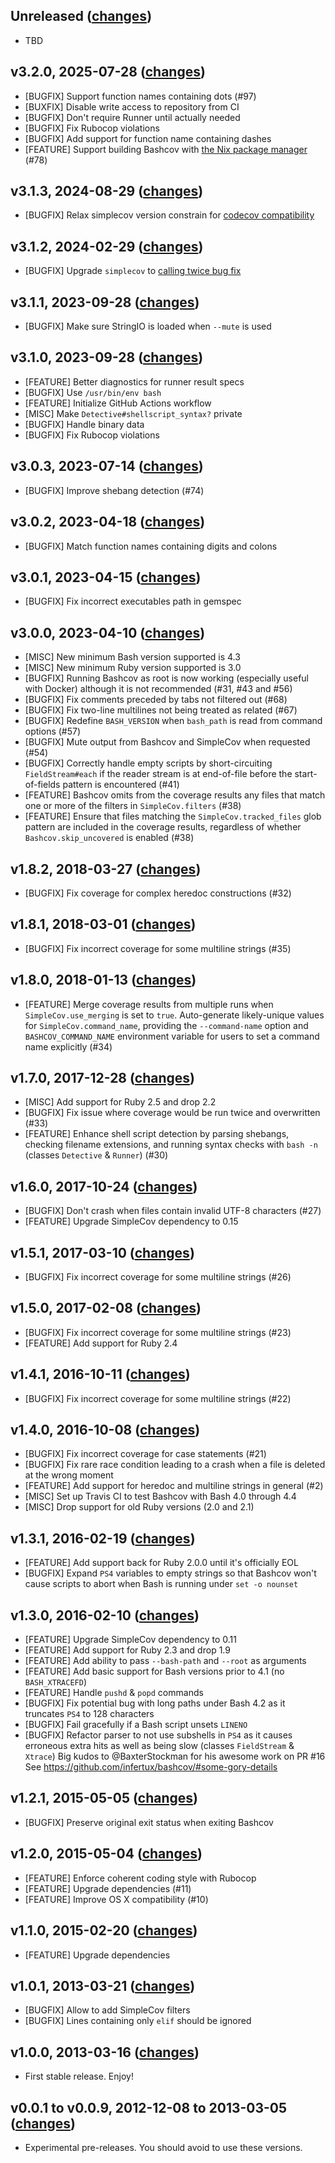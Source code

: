 ## Unreleased ([changes](https://github.com/infertux/bashcov/compare/v3.2.0...master))

  * TBD

## v3.2.0, 2025-07-28 ([changes](https://github.com/infertux/bashcov/compare/v3.1.3...v3.2.0))

  * [BUGFIX]  Support function names containing dots (#97)
  * [BUXFIX]  Disable write access to repository from CI
  * [BUGFIX]  Don't require Runner until actually needed
  * [BUGFIX]  Fix Rubocop violations
  * [BUGFIX]  Add support for function name containing dashes
  * [FEATURE] Support building Bashcov with [the Nix package manager](https://nixos.org) (#78)

## v3.1.3, 2024-08-29 ([changes](https://github.com/infertux/bashcov/compare/v3.1.2...v3.1.3))

  * [BUGFIX]  Relax simplecov version constrain for [codecov compatibility](https://github.com/infertux/bashcov/issues/88)

## v3.1.2, 2024-02-29 ([changes](https://github.com/infertux/bashcov/compare/v3.1.1...v3.1.2))

  * [BUGFIX]  Upgrade `simplecov` to [calling twice bug fix](https://github.com/simplecov-ruby/simplecov/issues/1003)

## v3.1.1, 2023-09-28 ([changes](https://github.com/infertux/bashcov/compare/v3.1.0...v3.1.1))

  * [BUGFIX]  Make sure StringIO is loaded when `--mute` is used

## v3.1.0, 2023-09-28 ([changes](https://github.com/infertux/bashcov/compare/v3.0.3...v3.1.0))

  * [FEATURE] Better diagnostics for runner result specs
  * [BUGFIX]  Use `/usr/bin/env bash`
  * [FEATURE] Initialize GitHub Actions workflow
  * [MISC]    Make `Detective#shellscript_syntax?` private
  * [BUGFIX]  Handle binary data
  * [BUGFIX]  Fix Rubocop violations

## v3.0.3, 2023-07-14 ([changes](https://github.com/infertux/bashcov/compare/v3.0.2...v3.0.3))

  * [BUGFIX]  Improve shebang detection (#74)

## v3.0.2, 2023-04-18 ([changes](https://github.com/infertux/bashcov/compare/v3.0.1...v3.0.2))

  * [BUGFIX]  Match function names containing digits and colons

## v3.0.1, 2023-04-15 ([changes](https://github.com/infertux/bashcov/compare/v3.0.0...v3.0.1))

  * [BUGFIX]  Fix incorrect executables path in gemspec

## v3.0.0, 2023-04-10 ([changes](https://github.com/infertux/bashcov/compare/v1.8.2...v3.0.0))

  * [MISC]    New minimum Bash version supported is 4.3
  * [MISC]    New minimum Ruby version supported is 3.0
  * [BUGFIX]  Running Bashcov as root is now working (especially useful with Docker) although it is not recommended (#31, #43 and #56)
  * [BUGFIX]  Fix comments preceded by tabs not filtered out (#68)
  * [BUGFIX]  Fix two-line multilines not being treated as related (#67)
  * [BUGFIX]  Redefine `BASH_VERSION` when `bash_path` is read from command options (#57)
  * [BUGFIX]  Mute output from Bashcov and SimpleCov when requested (#54)
  * [BUGFIX]  Correctly handle empty scripts by short-circuiting
              `FieldStream#each` if the reader stream is at end-of-file before
              the start-of-fields pattern is encountered (#41)
  * [FEATURE] Bashcov omits from the coverage results any files that match one
              or more of the filters in `SimpleCov.filters` (#38)
  * [FEATURE] Ensure that files matching the `SimpleCov.tracked_files` glob
              pattern are included in the coverage results, regardless of
              whether `Bashcov.skip_uncovered` is enabled (#38)

## v1.8.2, 2018-03-27 ([changes](https://github.com/infertux/bashcov/compare/v1.8.1...v1.8.2))

  * [BUGFIX]  Fix coverage for complex heredoc constructions (#32)

## v1.8.1, 2018-03-01 ([changes](https://github.com/infertux/bashcov/compare/v1.8.0...v1.8.1))

  * [BUGFIX]  Fix incorrect coverage for some multiline strings (#35)

## v1.8.0, 2018-01-13 ([changes](https://github.com/infertux/bashcov/compare/v1.7.0...v1.8.0))

  * [FEATURE] Merge coverage results from multiple runs when
              `SimpleCov.use_merging` is set to `true`. Auto-generate
              likely-unique values for `SimpleCov.command_name`, providing the
              `--command-name` option and `BASHCOV_COMMAND_NAME` environment
              variable for users to set a command name explicitly (#34)

## v1.7.0, 2017-12-28 ([changes](https://github.com/infertux/bashcov/compare/v1.6.0...v1.7.0))

  * [MISC]    Add support for Ruby 2.5 and drop 2.2
  * [BUGFIX]  Fix issue where coverage would be run twice and overwritten (#33)
  * [FEATURE] Enhance shell script detection by parsing shebangs, checking
              filename extensions, and running syntax checks with `bash -n`
              (classes `Detective` & `Runner`) (#30)

## v1.6.0, 2017-10-24 ([changes](https://github.com/infertux/bashcov/compare/v1.5.1...v1.6.0))

  * [BUGFIX]  Don't crash when files contain invalid UTF-8 characters (#27)
  * [FEATURE] Upgrade SimpleCov dependency to 0.15

## v1.5.1, 2017-03-10 ([changes](https://github.com/infertux/bashcov/compare/v1.5.0...v1.5.1))

  * [BUGFIX]  Fix incorrect coverage for some multiline strings (#26)

## v1.5.0, 2017-02-08 ([changes](https://github.com/infertux/bashcov/compare/v1.4.1...v1.5.0))

  * [BUGFIX]  Fix incorrect coverage for some multiline strings (#23)
  * [FEATURE] Add support for Ruby 2.4

## v1.4.1, 2016-10-11 ([changes](https://github.com/infertux/bashcov/compare/v1.4.0...v1.4.1))

  * [BUGFIX]  Fix incorrect coverage for some multiline strings (#22)

## v1.4.0, 2016-10-08 ([changes](https://github.com/infertux/bashcov/compare/v1.3.1...v1.4.0))

  * [BUGFIX]  Fix incorrect coverage for case statements (#21)
  * [BUGFIX]  Fix rare race condition leading to a crash when a file is deleted at the wrong moment
  * [FEATURE] Add support for heredoc and multiline strings in general (#2)
  * [MISC]    Set up Travis CI to test Bashcov with Bash 4.0 through 4.4
  * [MISC]    Drop support for old Ruby versions (2.0 and 2.1)

## v1.3.1, 2016-02-19 ([changes](https://github.com/infertux/bashcov/compare/v1.3.0...v1.3.1))

  * [FEATURE] Add support back for Ruby 2.0.0 until it's officially EOL
  * [BUGFIX]  Expand `PS4` variables to empty strings so that Bashcov won't cause scripts to abort when Bash is running under `set -o nounset`

## v1.3.0, 2016-02-10 ([changes](https://github.com/infertux/bashcov/compare/v1.2.1...v1.3.0))

  * [FEATURE] Upgrade SimpleCov dependency to 0.11
  * [FEATURE] Add support for Ruby 2.3 and drop 1.9
  * [FEATURE] Add ability to pass `--bash-path` and `--root` as arguments
  * [FEATURE] Add basic support for Bash versions prior to 4.1 (no `BASH_XTRACEFD`)
  * [FEATURE] Handle `pushd` & `popd` commands
  * [BUGFIX]  Fix potential bug with long paths under Bash 4.2 as it truncates `PS4` to 128 characters
  * [BUGFIX]  Fail gracefully if a Bash script unsets `LINENO`
  * [BUGFIX]  Refactor parser to not use subshells in `PS4` as it causes erroneous extra hits as well as being slow (classes `FieldStream` & `Xtrace`)
              Big kudos to @BaxterStockman for his awesome work on PR #16
              See https://github.com/infertux/bashcov/#some-gory-details

## v1.2.1, 2015-05-05 ([changes](https://github.com/infertux/bashcov/compare/v1.2.0...v1.2.1))

  * [BUGFIX]  Preserve original exit status when exiting Bashcov

## v1.2.0, 2015-05-04 ([changes](https://github.com/infertux/bashcov/compare/v1.1.0...v1.2.0))

  * [FEATURE] Enforce coherent coding style with Rubocop
  * [FEATURE] Upgrade dependencies (#11)
  * [FEATURE] Improve OS X compatibility (#10)

## v1.1.0, 2015-02-20 ([changes](https://github.com/infertux/bashcov/compare/v1.0.1...v1.1.0))

  * [FEATURE] Upgrade dependencies

## v1.0.1, 2013-03-21 ([changes](https://github.com/infertux/bashcov/compare/v1.0.0...v1.0.1))

  * [BUGFIX]  Allow to add SimpleCov filters
  * [BUGFIX]  Lines containing only `elif` should be ignored

## v1.0.0, 2013-03-16 ([changes](https://github.com/infertux/bashcov/compare/v0.0.9...v1.0.0))

  * First stable release. Enjoy!

## v0.0.1 to v0.0.9, 2012-12-08 to 2013-03-05 ([changes](https://github.com/infertux/bashcov/compare/v0.0.1...v0.0.9))

  * Experimental pre-releases. You should avoid to use these versions.

